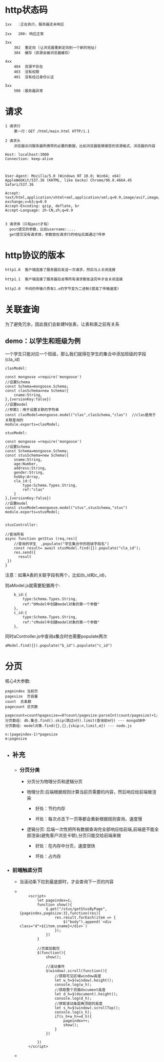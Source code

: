 # http状态码

~~~
1xx   :正在执行，服务器还未响应

2xx   200: 响应正常

3xx   
	302  重定向 (让浏览器重新定向到一个新的地址)
	304  缓存（资源会被浏览器缓存）

4xx 
	404  资源不存在
	403  没有权限
	401  没有经过身份认证

5xx 
	500 :服务器异常
~~~



# 请求

~~~
1 请求行
	第一行：GET /html/main.html HTTP/1.1

2 请求头
	浏览器访问服务器所携带的必要的数据，比如浏览器能够接受的资源格式、浏览器的内容
	
Host: localhost:3000
Connection: keep-alive



User-Agent: Mozilla/5.0 (Windows NT 10.0; Win64; x64) AppleWebKit/537.36 (KHTML, like Gecko) Chrome/96.0.4664.45 Safari/537.36

Accept: text/html,application/xhtml+xml,application/xml;q=0.9,image/avif,image/webp,image/apng,*/*;q=0.8,application/signed-exchange;v=b3;q=0.9
Accept-Encoding: gzip, deflate, br
Accept-Language: zh-CN,zh;q=0.9


3 请求体（只有post才有）
  post提交的参数，比如username:....
  get提交没有请求体，参数放在请求行的地址后面通过?传参
~~~





# http协议的版本

~~~
http1.0  客户端连接了服务器后发送一次请求，然后马上关闭连接

http1.1  客户端连接了服务器后会等所有请求都发送完毕才会关闭连接

http2.0  中间的传输介质有1.x的字节变为二进制(提高了传输速度)
~~~



# 关联查询

为了避免冗余，因此我们会新建N张表，让表和表之前有关系

## demo：以学生和班级为例

一个学生只能对应一个班级，那么我们就得在学生的集合中添加班级的字段(cla_id)

~~~
clasModel:

const mongoose =require('mongoose')
//设置Schema
const Schema=mongoose.Schema;
const clasSchema=new Schema({
    cname:String,   
},{versionKey:false})
//设置model
//参数1：用于设置关联的字符串
const clasModel=mongoose.model("clas",clasSchema,"clas")  //clas是用于关联查询的
module.exports=clasModel;

~~~

~~~
stusModel:

const mongoose =require('mongoose')
//设置Schema
const Schema=mongoose.Schema;
const stusSchema=new Schema({
    sname:String,   
    age:Number,
    address:String,
    gender:String,
    hobby:Array,
    cla_id:{
        type:Schema.Types.String,
        ref:"clas"
    }
},{versionKey:false})
//设置model
const stusModel=mongoose.model("stus",stusSchema,"stus")
module.exports=stusModel;


stusController:

//查询所有
async function getStus (req,res){
    //查询的学生  ,populate("学生集合中的班级字段名")
    const result= await stusModel.find({}).populate("cla_id");  
    res.send({
      result
 })
}

~~~

注意：如果A表的关联字段有两个，比如(b_id和c_id)，

则aModel.js就需要配置两个:

~~~
    b_id:{
        type:Schema.Types.String,
        ref:"bModel中创建model对象的第一个参数"
    },
    c_id:{
        type:Schema.Types.String,
        ref:"cModel中创建model对象的第一个参数"
    },
~~~

同时aController.js中查询a集合时也需要populate两次

~~~
aModel.find({}).populate("b_id").populate("c_id")
~~~



# 分页

核心4大参数:

~~~
pageindex 当前页
pagesize  页容量
count  总条数
pagecount 总页数

pagecount=count%pagesize==0?count/pagesize:parseInt(count/pagesize)+1;
分页数组: db.集合.find().skip(跳过n行).limit(查询前m行) --- mongoDB中
分页数组: model对象.find({},{},{skip:n,limit,m}) --- node.js

n:(pageindex-1)*pagesize
m:pagesize
~~~







- ## 补充

  - ### 分页分类

    - 分页分为物理分页和逻辑分页

    - 物理分页:后端根据规则计算当前页需要的内容，然后响应给前端做渲染

      - ​    好处：节约内存

      - ​    坏处：每次点击下一页等都会重新根据规则查询，速度慢

    - 逻辑分页: 后端一次性把所有数据查询完全部响应给前端,前端是不能全部渲染(避免客户浏览卡顿),分页只能交给前端来做

      - ​    好处：在内存中分页，速度很快

      - ​    坏处：占内存

- ### 前端触底分页

  - 当滚动条下拉到最底部时，才会查询下一页的内容

  - ~~~
    
        <script>
            let pageindex=1;
            function show(){
                $.get("/stus/getStusByPage",{pageindex,pagesize:3},function(res){
                    res.result.forEach(item => {
                        $("body").append(`<div class="d">${item.sname}</div>`)
                    });
                })
            }
    ​
            //页面加载完
            $(function(){
                show();
    ​
                //滚动事件
                $(window).scroll(function(){
                    //获取可见区域window高度
                    let w_h=$(window).height();
                    console.log(w_h);
                    //获取整个页面document高度
                    let d_h=$(document).height();
                    console.log(d_h);
                    //获取滚动条距离顶部的高度
                    let s_h=$(window).scrollTop();
                    console.log(s_h);
                    if(s_h+w_h>=d_h){
                        pageindex++;
                        show();
                    }
                })
    ​
            })
        </script>
    
    ~~~

  - 





